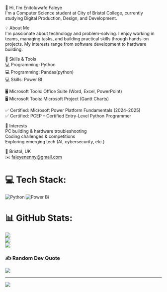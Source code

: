 👋 Hi, I'm Enitoluwafe Faleye <br>
I'm a Computer Science student at City of Bristol College, currently studying Digital Production, Design, and Development.<br>

💡 About Me<br>
I'm passionate about technology and problem-solving. I enjoy working in teams, managing tasks, and building practical skills through hands-on projects. My interests range from software development to hardware building.<br>

🧰 Skills & Tools<br>
💻 Programming: Python<br>
💻 Programming: Pandas(python) <br>
💻 Skills: Power BI<br>

🖥️ Microsoft Tools: Office Suite (Word, Excel, PowerPoint)<br>
🖥️ Microsoft Tools: Microsoft Project (Gantt Charts) <br>

✅ Certified: Microsoft Power Platform Fundamentals (2024–2025)<br>
✅ Certified: PCEP – Certified Entry-Level Python Programmer<br>

🎯 Interests<br>
PC building & hardware troubleshooting<br>
Coding challenges & competitions<br>
Exploring emerging tech (AI, cybersecurity, etc.)<br>

📍 Bristol, UK<br>
✉️ faleyenenny@gmail.com<br>


# 💻 Tech Stack:
![Python](https://img.shields.io/badge/python-3670A0?style=for-the-badge&logo=python&logoColor=ffdd54) ![Power Bi](https://img.shields.io/badge/power_bi-F2C811?style=for-the-badge&logo=powerbi&logoColor=black)
# 📊 GitHub Stats:
![](https://github-readme-stats.vercel.app/api?username=Enny000&theme=tokyonight&hide_border=false&include_all_commits=false&count_private=false)<br/>
![](https://nirzak-streak-stats.vercel.app/?user=Enny000&theme=tokyonight&hide_border=false)<br/>
![](https://github-readme-stats.vercel.app/api/top-langs/?username=Enny000&theme=tokyonight&hide_border=false&include_all_commits=false&count_private=false&layout=compact)

### ✍️ Random Dev Quote
![](https://quotes-github-readme.vercel.app/api?type=horizontal&theme=radical)

---
[![](https://visitcount.itsvg.in/api?id=Enny000&icon=0&color=0)](https://visitcount.itsvg.in)


